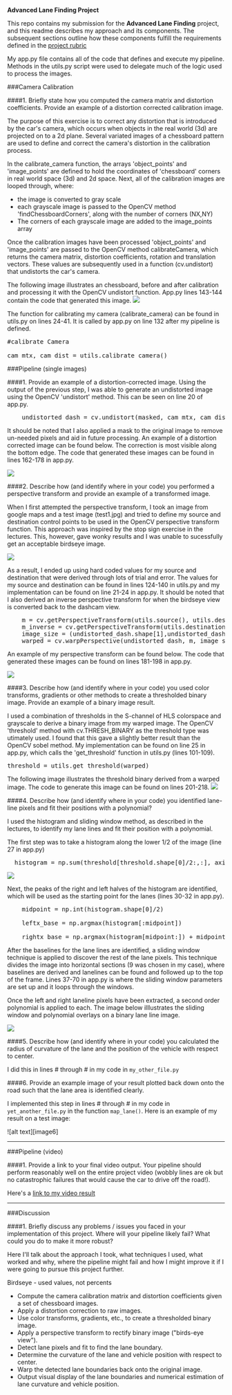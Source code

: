 **Advanced Lane Finding Project**

This repo contains my submission for the <strong>Advanced Lane Finding</strong> project, and this readme describes my approach and its components. The subsequent sections outline how these components fulfill the requirements defined in the <a href='https://review.udacity.com/#!/rubrics/571/view'>project rubric</a>

My app.py file contains all of the code that defines and execute my pipeline. Methods in the utils.py script were used to delegate much of the logic used to process the images.

###Camera Calibration

####1. Briefly state how you computed the camera matrix and distortion coefficients. Provide an example of a distortion corrected calibration image.

The purpose of this exercise is to correct any distortion that is introduced by the car's camera, which occurs when objects in the real world (3d) are projected on to a 2d plane. Several variated images of a chessboard pattern are used to define and correct the camera's distortion in the calibration process.   

In the calibrate_camera function, the arrays 'object_points' and 'image_points' are defined to hold the coordinates of  'chessboard' corners in real world space (3d) and 2d space. Next, all of the calibration images are looped through, where:
* the image is converted to gray scale
* each grayscale image is passed to the OpenCV method 'findChessboardCorners', along with the number of corners (NX,NY) 
* The corners of each grayscale image are added to the image_points array

Once the calibration images have been processed 'object_points' and 'image_points' are passed to the OpenCV method calibrateCamera, which returns the camera matrix, distortion coefficients, rotation and translation vectors. These values are subsequently used in a function (cv.undistort) that undistorts the car's camera. 

The following image illustrates an chessboard, before and after calibration and processing it with the OpenCV undistort function. App.py lines 143-144 contain the code that generated this image. 
<img src='https://github.com/joshpierro/self-driving-car/blob/master/p4/output_images/point1.png'>

The function for calibrating my camera (calibrate_camera) can be found in utils.py on lines 24-41. It is called by app.py on line 132 after my pipeline is defined.  

<pre>
#calibrate Camera<br>
cam_mtx, cam_dist = utils.calibrate_camera()
</pre>

###Pipeline (single images)

####1. Provide an example of a distortion-corrected image.
Using the output of the previous step, I was able to generate an undistorted image using the OpenCV 'undistort' method. 
This can be seen on line 20 of app.py.  

<pre>
    undistorted_dash = cv.undistort(masked, cam_mtx, cam_dist, None, cam_mtx)
</pre>

It should be noted that I also applied a mask to the original image to remove un-needed pixels and aid in future processing. An example of a distortion corrected image can be found below. The correction is most visible along the bottom edge. The code that generated these images can be found in lines 162-178 in app.py. 

<img src='https://github.com/joshpierro/self-driving-car/blob/master/p4/output_images/point2.png'>


####2. Describe how (and identify where in your code) you performed a perspective transform and provide an example of a transformed image.

When I first attempted the perspective transform, I took an image from google maps and a test image (test1.jpg) and tried to define my source and destination control points to be used in the OpenCV perspective transform function. This approach was inspired by the stop sign exercise in the lectures. This, however, gave wonky results and I was unable to sucessfully get an acceptable birdseye image.  

<img src='https://github.com/joshpierro/self-driving-car/blob/master/p4/output_images/aerial.png'>

As a result, I ended up using hard coded values for my source and destination that were derived through lots of trial and error. The values for my source and destination can be found in lines 124-140 in utils.py and my implementation can be found on line 21-24 in app.py. It should be noted that I also derived an inverse perspective transform for when the birdseye view is converted back to the dashcam view.  

<pre>
    m = cv.getPerspectiveTransform(utils.source(), utils.destination())
    m_inverse = cv.getPerspectiveTransform(utils.destination(),utils.source())
    image_size = (undistorted_dash.shape[1],undistorted_dash.shape[0])
    warped = cv.warpPerspective(undistorted_dash, m, image_size, flags=cv.INTER_LINEAR)
</pre>

An example of my perspective transform can be found below. The code that generated these images can be found on lines 181-198 in app.py. 

<img src='https://github.com/joshpierro/self-driving-car/blob/master/p4/output_images/point3.png'>


####3. Describe how (and identify where in your code) you used color transforms, gradients or other methods to create a thresholded binary image.  Provide an example of a binary image result.

I used a combination of thresholds in the S-channel of HLS colorspace and grayscale to derive a binary image from my warped image. The OpenCV 'threshold' method with cv.THRESH_BINARY as the threshold type was utimately used. I found that this gave a slightly better result than the OpenCV sobel method. My implementation can be found on line 25 in app.py, which calls the 'get_threshold' function in utils.py (lines 101-109). 

<pre>threshold = utils.get_threshold(warped)</pre>

The following image illustrates the threshold binary derived from a warped image. The code to generate this image can be found on lines 201-218. 
<img src='https://github.com/joshpierro/self-driving-car/blob/master/p4/output_images/point4.png'>

####4. Describe how (and identify where in your code) you identified lane-line pixels and fit their positions with a polynomial?

I used the histogram and sliding window method, as described in the lectures, to identify my lane lines and fit their position with a polynomial. 

The first step was to take a histogram along the lower 1/2 of the image (line 27 in app.py)

<pre>  histogram = np.sum(threshold[threshold.shape[0]/2:,:], axis=0)</pre>
<img src='https://github.com/joshpierro/self-driving-car/blob/master/p4/output_images/point5.png'>

Next, the peaks of the right and left halves of the histogram are identified, which will be used as the starting point for the lanes (lines 30-32 in app.py). 
<pre>
    midpoint = np.int(histogram.shape[0]/2)<br>
    leftx_base = np.argmax(histogram[:midpoint])<br>
    rightx_base = np.argmax(histogram[midpoint:]) + midpoint
</pre>

After the baselines for the lane lines are identified, a sliding window technique is applied to discover the rest of the lane pixels. This technique divides the image into horizontal sections (9 was chosen in my case), where baselines are derived and lanelines can be found and followed up to the top of the frame. Lines 37-70 in app.py is where the sliding window parameters are set up and it loops through the windows. 

Once the left and right laneline pixels have been extracted, a second order polynomial is applied to each. The image below illlustrates the sliding window and polynomial overlays on a binary lane line image. 

<img src='https://github.com/joshpierro/self-driving-car/blob/master/p4/output_images/point5_1.png'>


####5. Describe how (and identify where in your code) you calculated the radius of curvature of the lane and the position of the vehicle with respect to center.

I did this in lines # through # in my code in `my_other_file.py`

####6. Provide an example image of your result plotted back down onto the road such that the lane area is identified clearly.

I implemented this step in lines # through # in my code in `yet_another_file.py` in the function `map_lane()`.  Here is an example of my result on a test image:

![alt text][image6]

---

###Pipeline (video)

####1. Provide a link to your final video output.  Your pipeline should perform reasonably well on the entire project video (wobbly lines are ok but no catastrophic failures that would cause the car to drive off the road!).

Here's a [link to my video result](./project_video.mp4)

---

###Discussion

####1. Briefly discuss any problems / issues you faced in your implementation of this project.  Where will your pipeline likely fail?  What could you do to make it more robust?

Here I'll talk about the approach I took, what techniques I used, what worked and why, where the pipeline might fail and how I might improve it if I were going to pursue this project further.  

Birdseye - used values, not percents 



* Compute the camera calibration matrix and distortion coefficients given a set of chessboard images.
* Apply a distortion correction to raw images.
* Use color transforms, gradients, etc., to create a thresholded binary image.
* Apply a perspective transform to rectify binary image ("birds-eye view").
* Detect lane pixels and fit to find the lane boundary.
* Determine the curvature of the lane and vehicle position with respect to center.
* Warp the detected lane boundaries back onto the original image.
* Output visual display of the lane boundaries and numerical estimation of lane curvature and vehicle position.

